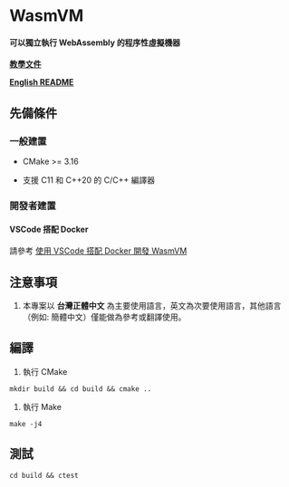 # WasmVM

#### 可以獨立執行 WebAssembly 的程序性虛擬機器

**[教學文件](https://luishsu.gitbook.io/wasmvm-tutorial/)**

**[English README](README_en.md)**

## 先備條件

### 一般建置

* CMake >= 3.16

* 支援 C11 和 C++20 的 C/C++ 編譯器

### 開發者建置

#### VSCode 搭配 Docker

請參考 [使用 VSCode 搭配 Docker 開發 WasmVM](docs/vscode-docker.md)

## 注意事項

1. 本專案以 **台灣正體中文** 為主要使用語言，英文為次要使用語言，其他語言 （例如: 簡體中文）僅能做為參考或翻譯使用。

## 編譯

1. 執行 CMake

```shell
mkdir build && cd build && cmake ..
```

1. 執行 Make

```shell
make -j4
```

## 測試

```shell
cd build && ctest
```